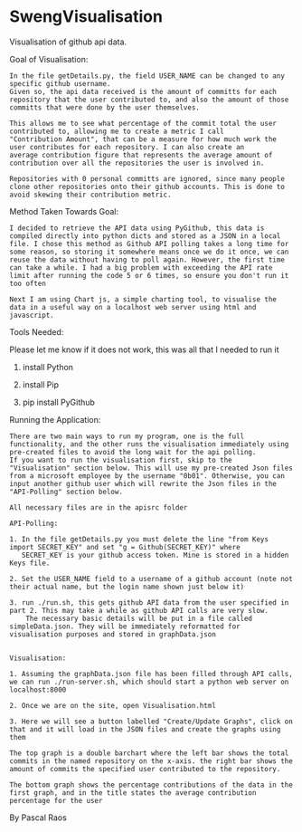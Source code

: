 # SwengVisualisation
Visualisation of github api data.

Goal of Visualisation:

    In the file getDetails.py, the field USER_NAME can be changed to any specific github username. 
    Given so, the api data received is the amount of committs for each repository that the user contributed to, and also the amount of those committs that were done by the user themselves.

    This allows me to see what percentage of the commit total the user contributed to, allowing me to create a metric I call 
    "Contribution Amount", that can be a measure for how much work the user contributes for each repository. I can also create an
    average contribution figure that represents the average amount of contribution over all the repositories the user is involved in.

    Repositories with 0 personal committs are ignored, since many people clone other repositories onto their github accounts. This is done to avoid skewing their contribution metric.


Method Taken Towards Goal:

    I decided to retrieve the API data using PyGithub, this data is compiled directly into python dicts and stored as a JSON in a local file. I chose this method as Github API polling takes a long time for some reason, so storing it somewhere means once we do it once, we can reuse the data without having to poll again. However, the first time can take a while. I had a big problem with exceeding the API rate limit after running the code 5 or 6 times, so ensure you don't run it too often

    Next I am using Chart js, a simple charting tool, to visualise the data in a useful way on a localhost web server using html and javascript.

    
Tools Needed:

Please let me know if it does not work, this was all that I needed to run it

1. install Python

2. install Pip

3. pip install PyGithub


Running the Application:

    There are two main ways to run my program, one is the full functionality, and the other runs the visualisation immediately using pre-created files to avoid the long wait for the api polling.
    If you want to run the visualisation first, skip to the "Visualisation" section below. This will use my pre-created Json files from a microsoft employee by the username "0b01". Otherwise, you can input another github user which will rewrite the Json files in the "API-Polling" section below.

    All necessary files are in the apisrc folder

    API-Polling:

    1. In the file getDetails.py you must delete the line "from Keys import SECRET_KEY" and set "g = Github(SECRET_KEY)" where 
       SECRET_KEY is your github access token. Mine is stored in a hidden Keys file.

    2. Set the USER_NAME field to a username of a github account (note not their actual name, but the login name shown just below it)

    3. run ./run.sh, this gets github API data from the user specified in part 2. This may take a while as github API calls are very slow.
        The necessary basic details will be put in a file called simpleData.json. They will be immediately reformatted for visualisation purposes and stored in graphData.json


    Visualisation:

    1. Assuming the graphData.json file has been filled through API calls, we can run ./run-server.sh, which should start a python web server on localhost:8000

    2. Once we are on the site, open Visualisation.html

    3. Here we will see a button labelled "Create/Update Graphs", click on that and it will load in the JSON files and create the graphs using them

    The top graph is a double barchart where the left bar shows the total commits in the named repository on the x-axis. the right bar shows the amount of commits the specified user contributed to the repository.

    The bottom graph shows the percentage contributions of the data in the first graph, and in the title states the average contribution percentage for the user



By Pascal Raos
